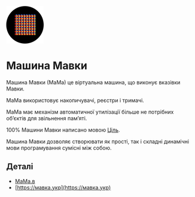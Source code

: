 <img src="./лого.svg" width="100" height="100" />

# Машина Мавки

Машина Мавки (МаМа) це віртуальна машина, що виконує вказівки Мавки.

МаМа використовує накопичувачі, реєстри і тримачі.

МаМа має механізм автоматичної утилізації більше не потрібних обʼєктів для звільнення памʼяті.

100% Машини Мавки написано мовою [Ціль](https://ціль.укр).

Машина Мавки дозволяє створювати як прості, так і складні динамічні мови програмування сумісні між собою.

## Деталі

- [МаМа.в](./МаМа.в)
- [https://мавка.укр](https://мавка.укр)